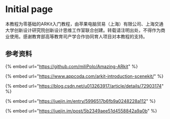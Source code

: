 # Initial page

本教程为零基础的ARKit入门教程，由苹果电脑贸易（上海）有限公司、上海交通大学创新设计研究院创新设计思维工作室联合创建。转载请注明出处，不得作为商业使用。感谢教育部高等教育司产学合作协同育人项目对本教程的支持。

## 参考资料

{% embed url="https://github.com/miliPolo/Amazing-ARkit" %}

{% embed url="https://www.appcoda.com/arkit-introduction-scenekit/" %}

{% embed url="https://blog.csdn.net/u013263917/article/details/72903174" %}

{% embed url="https://juejin.im/entry/5996517b6fb9a0248228a112" %}

{% embed url="https://juejin.im/post/5b2349aee51d4558842a9a0b" %}



